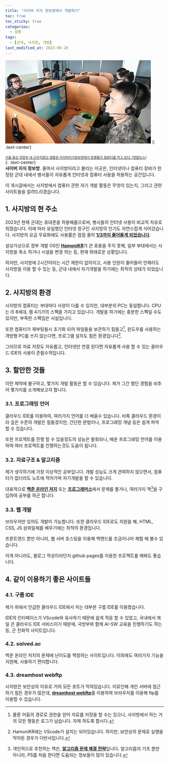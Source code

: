 ```yaml
---
title: "사이버 지식 정보방에서 개발하기"
toc: true
toc_sticky: true
categories:
  - 설명
tags:
  - [군대, 사지방, 개발]
last_modified_at: 2023-08-26
---  
```

![NewsImage](https://github.com/MOJAN3543/MOJAN3543.github.io/blob/main/_posts/CyberCafe/NewsImage.jpg?raw=true "NewsImage") 
{: .text-center}  

<span style="font-size:75%">[서울 용산 국방부 내 근무지원단 생활관 사이버지식정보방에서 장병들이 컴퓨터를 하고 있다. [연합뉴스]](https://www.edaily.co.kr/news/read?newsId=01784326612587912&mediaCodeNo=257&OutLnkChk=Y)</span>  
{: .text-center}  
**사이버 지식 정보방**. 줄여서 사지방이라고 불리는 이곳은, 인터넷이나 컴퓨터 장비가 한정된 군대 내에서 병사들이 자유롭게 인터넷과 컴퓨터 사용을 허용하는 공간입니다.  

이 게시글에서는 사지방에서 컴퓨터 관련 자기 개발 활동은 무엇이 있는지, 그리고 관련 사이트들을 알려드리겠습니다.

## 1. 사지방의 현 주소
2023년 현재 군대는 휴대폰을 허용해줌으로써, 병사들의 인터넷 사용이 비교적 자유로워졌습니다. 이에 따라 유일했던 인터넷 창구인 사지방의 인기도 자연스럽게 식어갔습니다. 사지방의 요금 무료화에도 사용률은 점점 줄어 [**1/3까지 줄어들게 되었습니다**](https://www.news1.kr/articles/4810415).  

설상가상으로 정부 개발 OS인 [**HamoniKR**](https://hamonikr.org/)가 큰 효용을 주지 못해, 일부 부대에서는 사지방을 축소 하거나 시설을 변경 하는 등, 현재 위태로운 상황입니다.  

하지만, 사지방에 2시간이라는 시간 제한이 없어지고, 사용 인원이 줄어들어 언제라도 사지방을 이용 할 수 있는 등, 군대 내에서 자기개발을 하기에는 최적의 상태가 되었습니다.

## 2. 사지방의 환경
사지방의 컴퓨터는 부대마다 사양이 다를 수 있지만, 대부분의 PC는 동일합니다. CPU는 i5 8세대, 램 4기가의 스펙을 가지고 있습니다. 개발을 하기에는 충분한 스펙일 수도 있지만, 부족한 스펙임은 사실입니다.  

또한 컴퓨터가 재부팅될시 초기화 되어 파일들을 보관하기 힘들고[^1], 윈도우를 사용하는 개방형 PC를 쓰지 않는다면, 프로그램 설치도 힘든 환경입니다[^2].   

그러므로 자료 저장도 자유롭고, 인터넷만 연결 된다면 자유롭게 사용 할 수 있는 클라우드 IDE의 사용이 준필수적입니다.

## 3. 할만한 것들
이런 제약에 불구하고, 몇가지 개발 활동은 할 수 있습니다. 제가 그간 했던 경험을 비추어 몇가지를 소개해보고자 합니다.

### 3.1. 프로그래밍 언어
클라우드 IDE를 이용하여, 여러가지 언어를 더 배울수 있습니다. 비록 클라우드 환경이라 깊은 수준의 개발은 힘들겠지만, 간단한 문법이나, 프로그래밍 개념 등은 쉽게 파악 할 수 있습니다.  

또한 프로젝트를 진행 할 수 있을정도의 성능은 발휘되니, 배운 프로그래밍 언어를 이용하여 여러 프로젝트를 진행하는것도 도움이 됩니다.

### 3.2. 자료구조 & 알고리즘
제가 생각하기에 가장 이상적인 공부입니다. 개발 성능도 크게 관여하지 않으면서, 컴퓨터가 없더라도 노트에 적어가며 자기개발을 할 수 있습니다.  

대표적으로 [**백준 온라인 저지**](https://www.acmicpc.net/) 또는 [**프로그래머스**](https://programmers.co.kr/)에서 문제를 풀거나, 여러가지 책[^3]을 구입하여 공부를 하곤 합니다.  

### 3.3. 웹 개발
브라우저만 있어도 개발이 가능합니다. 또한 클라우드 IDE로도 지원을 해, HTML, CSS, JS 삼위일체를 배우기에는 최적의 환경입니다.  

프론트엔드 뿐만 아니라, 웹 서버 호스팅을 이용해 백엔드를 조금이나마 체험 해 볼수 있습니다.  

이게 아니라도, 블로그 작성이라던지 github pages를 이용한 프로젝트를 해봐도 좋습니다.

## 4. 같이 이용하기 좋은 사이트들
### 4.1. 구름 IDE
제가 위에서 언급한 클라우드 IDE에서 저는 대부분 구름 IDE를 이용했습니다.  
  
IDE의 인터페이스가 VScode와 유사하기 때문에 쉽게 적응 할 수 있었고, 국내에서 제일 큰 클라우드 IDE 서비스이기 때문에, 국방부와 함께 AI-SW 교육을 진행하기도 하는 등, 군 친화적 사이트입니다.  
### 4.2. solved.ac
백준 온라인 저지의 문제에 난이도를 책정하는 사이트입니다. 이외에도 여러가지 기능을 지원해, 사용하기 편리합니다.  
### 4.3. dreamhost webftp
사지방은 보안상의 이유로 거의 모든 포트가 막혀있습니다. 이로인해 개인 서버에 접근하기 힘든 경우가 많은데, [**dreamhost webftp**](https://webftp.dreamhost.com/)를 이용하여 브라우저를 이용해 ftp를 이용할 수 있습니다.



[^1]: 물론 어둠의 경로로 권한을 얻어 자료를 저장을 할 수는 있으나, 사지방에서 하는 거의 모든 행동은 로그가 남습니다. 자제 하도록 합시다.
[^2]: HamoniKR에는 VScode가 설치는 되어있습니다. 하지만, 보안상의 문제로 실행을 막아둔 경우가 다반사입니다.
[^3]: 개인적으로 추천하는 책은, [**알고리즘 문제 해결 전략**](https://www.aladin.co.kr/shop/wproduct.aspx?ItemId=21089176)입니다. 알고리즘의 기초 뿐만 아니라, PS를 처음 한다면 도움되는 정보들이 많이 있습니다.

